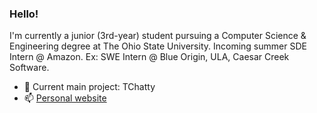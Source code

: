 ### Hello!

I'm currently a junior (3rd-year) student pursuing a Computer Science & Engineering degree at The Ohio State University.
Incoming summer SDE Intern @ Amazon. Ex: SWE Intern @ Blue Origin, ULA, Caesar Creek Software.

- 🔭 Current main project: TChatty
- 📫 [Personal website](https://aqchen.com)
